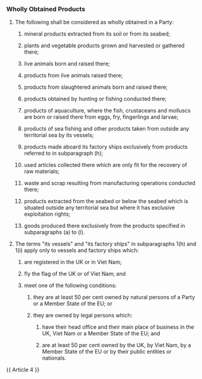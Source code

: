 ### Wholly Obtained Products
1. The following shall be considered as wholly obtained in a Party:

   1. mineral products extracted from its soil or from its seabed;

   2. plants and vegetable products grown and harvested or gathered there;

   3. live animals born and raised there;

   4. products from live animals raised there;

   5. products from slaughtered animals born and raised there;

   6. products obtained by hunting or fishing conducted there;

   7. products of aquaculture, where the fish, crustaceans and molluscs are born or raised there from eggs, fry, fingerlings and larvae;

   8. products of sea fishing and other products taken from outside any territorial sea by its vessels;

   9. products made aboard its factory ships exclusively from products referred to in subparagraph (h);

   10. used articles collected there which are only fit for the recovery of raw materials;

   11. waste and scrap resulting from manufacturing operations conducted there;

   12. products extracted from the seabed or below the seabed which is situated outside any territorial sea but where it has exclusive exploitation rights;

   13. goods produced there exclusively from the products specified in subparagraphs (a) to (l).

2. The terms "its vessels" and "its factory ships" in subparagraphs 1(h) and 1(i) apply only to vessels and factory ships which:

   1. are registered in the UK or in Viet Nam;

   2. fly the flag of the UK or of Viet Nam; and

   3. meet one of the following conditions:

      1. they are at least 50 per cent owned by natural persons of a Party or a Member State of the EU; or

      2. they are owned by legal persons which:

         1. have their head office and their main place of business in the UK, Viet Nam or a Member State of the EU; and

         2. are at least 50 per cent owned by the UK, by Viet Nam, by a Member State of the EU or by their public entities or nationals.

{{ Article 4  }}